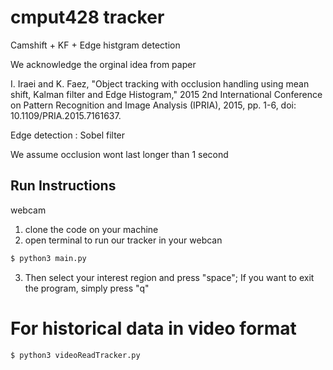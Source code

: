 # cmput428 tracker

Camshift + KF + Edge histgram detection

We acknowledge the orginal idea from paper 

I. Iraei and K. Faez, "Object tracking with occlusion handling using mean shift, Kalman filter and Edge Histogram," 2015 2nd International Conference on 
Pattern Recognition and Image Analysis (IPRIA), 2015, pp. 1-6, doi: 10.1109/PRIA.2015.7161637.


Edge detection : Sobel filter

We assume occlusion wont last longer than  1 second


## Run Instructions

webcam

1. clone the code on your machine
2. open terminal to run our tracker in your webcan
```bash
$ python3 main.py
```
3. Then select your interest region and press "space"; If you want to exit the program, simply press "q"

# For historical data in video format

```bash
$ python3 videoReadTracker.py
```

